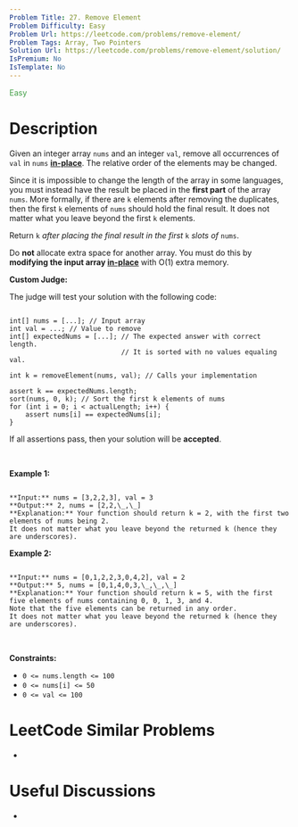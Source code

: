 ```yaml
---
Problem Title: 27. Remove Element
Problem Difficulty: Easy
Problem Url: https://leetcode.com/problems/remove-element/
Problem Tags: Array, Two Pointers
Solution Url: https://leetcode.com/problems/remove-element/solution/
IsPremium: No
IsTemplate: No
---
```


<span style="color: rgb(67, 160, 71);">Easy</span>

# Description

Given an integer array `nums` and an integer `val`, remove all occurrences of `val` in `nums` [**in-place**](https://en.wikipedia.org/wiki/In-place_algorithm). The relative order of the elements may be changed.


Since it is impossible to change the length of the array in some languages, you must instead have the result be placed in the **first part** of the array `nums`. More formally, if there are `k` elements after removing the duplicates, then the first `k` elements of `nums` should hold the final result. It does not matter what you leave beyond the first `k` elements.


Return `k` *after placing the final result in the first* `k` *slots of* `nums`.


Do **not** allocate extra space for another array. You must do this by **modifying the input array [in-place](https://en.wikipedia.org/wiki/In-place_algorithm)** with O(1) extra memory.


**Custom Judge:**


The judge will test your solution with the following code:



```

int[] nums = [...]; // Input array
int val = ...; // Value to remove
int[] expectedNums = [...]; // The expected answer with correct length.
                            // It is sorted with no values equaling val.

int k = removeElement(nums, val); // Calls your implementation

assert k == expectedNums.length;
sort(nums, 0, k); // Sort the first k elements of nums
for (int i = 0; i < actualLength; i++) {
    assert nums[i] == expectedNums[i];
}

```

If all assertions pass, then your solution will be **accepted**.


 


**Example 1:**



```

**Input:** nums = [3,2,2,3], val = 3
**Output:** 2, nums = [2,2,\_,\_]
**Explanation:** Your function should return k = 2, with the first two elements of nums being 2.
It does not matter what you leave beyond the returned k (hence they are underscores).

```

**Example 2:**



```

**Input:** nums = [0,1,2,2,3,0,4,2], val = 2
**Output:** 5, nums = [0,1,4,0,3,\_,\_,\_]
**Explanation:** Your function should return k = 5, with the first five elements of nums containing 0, 0, 1, 3, and 4.
Note that the five elements can be returned in any order.
It does not matter what you leave beyond the returned k (hence they are underscores).

```

 


**Constraints:**


* `0 <= nums.length <= 100`
* `0 <= nums[i] <= 50`
* `0 <= val <= 100`




# LeetCode Similar Problems

- []()

# Useful Discussions

- []()
